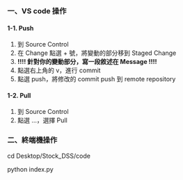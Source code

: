 ### 一、VS code 操作
#### 1-1. Push

1. 到 Source Control
2. 在 Change 點選 + 號，將變動的部分移到 Staged Change
3. **!!!! 針對你的變動部分，寫一段敘述在 Message !!!!**
4. 點選右上角的 v，進行 commit
5. 點選 push，將修改的 commit push 到 remote repository

#### 1-2. Pull

1. 到 Source Control
2. 點選 ...，選擇 Pull

### 二、終端機操作

cd Desktop/Stock_DSS/code

python index.py





